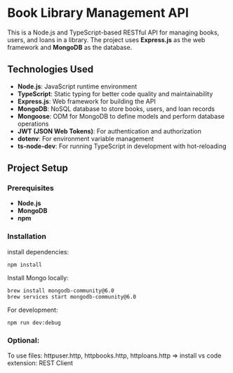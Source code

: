 # Book Library Management API

This is a Node.js and TypeScript-based RESTful API for managing books, users, and loans in a library.
The project uses **Express.js** as the web framework and **MongoDB** as the database.

## Technologies Used

- **Node.js**: JavaScript runtime environment
- **TypeScript**: Static typing for better code quality and maintainability
- **Express.js**: Web framework for building the API
- **MongoDB**: NoSQL database to store books, users, and loan records
- **Mongoose**: ODM for MongoDB to define models and perform database operations
- **JWT (JSON Web Tokens)**: For authentication and authorization
- **dotenv**: For environment variable management
- **ts-node-dev**: For running TypeScript in development with hot-reloading

## Project Setup

### Prerequisites

- **Node.js** 
- **MongoDB** 
- **npm** 

### Installation

install dependencies:
```
npm install
```

Install Mongo locally:

```
brew install mongodb-community@6.0
brew services start mongodb-community@6.0
```

For development:
```
npm run dev:debug
```

### Optional:
To use files: httpuser.http, httpbooks.http, httploans.http => install vs code extension: REST Client
